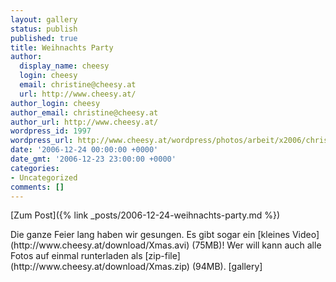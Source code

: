 ```yaml
---
layout: gallery
status: publish
published: true
title: Weihnachts Party
author:
  display_name: cheesy
  login: cheesy
  email: christine@cheesy.at
  url: http://www.cheesy.at/
author_login: cheesy
author_email: christine@cheesy.at
author_url: http://www.cheesy.at/
wordpress_id: 1997
wordpress_url: http://www.cheesy.at/wordpress/photos/arbeit/x2006/christmas-party/
date: '2006-12-24 00:00:00 +0000'
date_gmt: '2006-12-23 23:00:00 +0000'
categories:
- Uncategorized
comments: []
---
```


[Zum Post]({% link _posts/2006-12-24-weihnachts-party.md %})
<!--:de-->Die ganze Feier lang haben wir gesungen. Es gibt sogar ein [kleines Video](http://www.cheesy.at/download/Xmas.avi) (75MB)! Wer will kann auch alle Fotos auf einmal runterladen als [zip-file](http://www.cheesy.at/download/Xmas.zip) (94MB). [gallery]
